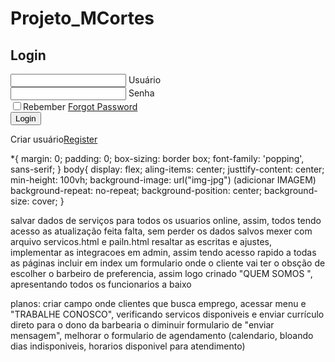 # Projeto_MCortes

<body>
  <section> 
    <form> 
      <h1>Login</h1>
        <div class = "inputbox">
          <ion-icon name = "mail-ontline"></ion-icon> 
          <input type = "email " required> 
          <label for = "">Usuário</label>
        </div>
      <div class = "inputbox">
        <ion-icon name = "lock-clased-outline"></ion-icon>
        <input type = "password" required>
        <label for = "">Senha</label> 
      </div>
      <div classa = "forget">
        <label for = ""><input type = "checkbox">Rebember</label>
        <a href = "#">Forgot Password</a>
      </div>
      <button>Login</button>
      <div class = "register">
        <p>Criar usuário<a href = "#">Register</a></p>
      </div>
    </form>
  </section>
</body>

*{
margin: 0;
padding: 0;
box-sizing: border box;
font-family: 'popping', sans-serif;
}
body{
display: flex;
aling-items: center;
justtify-content: center; 
min-height: 100vh;
background-image: url("img-jpg") (adicionar IMAGEM)
background-repeat: no-repeat;
background-position: center; 
background-size: cover;
}


salvar dados de serviços para todos os usuarios online, assim, todos tendo acesso as atualização feita falta, sem perder os dados salvos 
mexer com arquivo servicos.html e pailn.html 
resaltar as escritas e ajustes, implementar as integracoes em admin, assim tendo acesso rapido a todas as páginas 
incluir em index um formulario onde o cliente vai ter o obsção de escolher o barbeiro de preferencia, assim logo crinado "QUEM SOMOS ", apresentando todos os funcionarios a baixo

planos: criar campo onde clientes que busca emprego, acessar menu e "TRABALHE CONOSCO", verificando servicos disponiveis e enviar currículo direto para o dono da barbearia 
o diminuir formulario de "enviar mensagem", melhorar o formulario de agendamento (calendario, bloando dias indisponiveis, horarios disponivel para atendimento)
